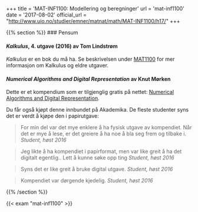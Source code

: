 +++
title = 'MAT-INF1100: Modellering og beregninger'
url = 'mat-inf1100'
date = '2017-08-02'
official_url = "http://www.uio.no/studier/emner/matnat/math/MAT-INF1100/h17/"
+++

<div>
{{% section %}}
### Pensum

#### *Kalkulus*, 4. utgave (2016) av Tom Lindstrøm

*Kalkulus* er en bok du må ha. Se beskrivelsen under [MAT1100](/mat1100/) for mer informasjon om Kalkulus og eldre utgaver.

#### *Numerical Algorithms and Digital Representation* av Knut Mørken

Dette er et kompendium som er tilgjenglig gratis på nettet:
[Numerical Algorithms and Digital Representation](http://www.uio.no/studier/emner/matnat/math/MAT-INF1100/h16/kompendiet/matinf1100.pdf).

Du får også kjøpt denne innbundet på Akademika. De fleste studenter syns det er verdt å kjøpe den i papirutgave:

<div class="quote-list">
<blockquote>
For min del var det mye enklere å ha fysisk utgave av kompendiet. Når det er mye å lese, er det greiere å ha noe å bla seg frem og tilbake i.
<cite>Student, høst 2016</cite>
</blockquote>

<blockquote>
Jeg likte å ha kompendiet i papirformat,  men var like greit å ha det digitalt egentlig.. Lett å kunne søke opp ting
<cite>Student, høst 2016</cite>
</blockquote>

<blockquote>
Syns det er like greit å bruke digital utgave.
<cite>Student, høst 2016</cite>
</blockquote>

<blockquote>
Kompendiet var dørgende kjedelig.
<cite>Student, høst 2016</cite>
</blockquote>
</div>

{{% /section %}}

{{< exam "mat-inf1100" >}}
</div>